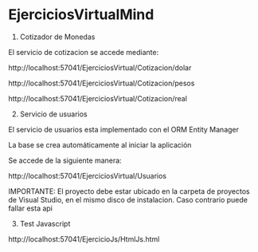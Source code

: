 # EjerciciosVirtualMind

1) Cotizador de Monedas 

El servicio de cotizacion se accede mediante:

http://localhost:57041/EjerciciosVirtual/Cotizacion/dolar

http://localhost:57041/EjerciciosVirtual/Cotizacion/pesos

http://localhost:57041/EjerciciosVirtual/Cotizacion/real


2) Servicio de usuarios

El servicio de usuarios esta implementado con el ORM Entity Manager

La base se crea automáticamente al iniciar la aplicación

Se accede de la siguiente manera:

http://localhost:57041/EjerciciosVirtual/Usuarios

IMPORTANTE: El proyecto debe estar ubicado en la carpeta de proyectos de Visual Studio, en el mismo disco de instalacion. Caso contrario puede fallar esta api

3) Test Javascript

http://localhost:57041/EjercicioJs/HtmlJs.html


